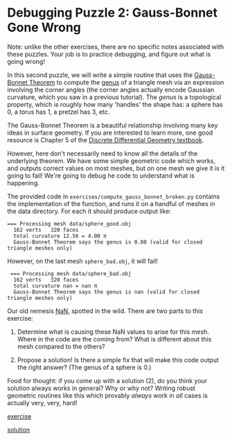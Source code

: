 # Debugging Puzzle 2: Gauss-Bonnet Gone Wrong

Note: unlike the other exercises, there are no specific notes associated with these puzzles. Your job is to practice debugging, and figure out what is going wrong!

In this second puzzle, we will write a simple routine that uses the [Gauss-Bonnet Theorem](https://en.wikipedia.org/wiki/Gauss%E2%80%93Bonnet_theorem) to compute the [genus](https://en.wikipedia.org/wiki/Genus_(mathematics)) of a triangle mesh via an expression involving the corner angles (the corner angles actually encode Gaussian curvature, which you saw in a previous tutorial). The _genus_ is a topological property, which is roughly how many 'handles' the shape has: a sphere has 0, a torus has 1, a pretzel has 3, etc. 

The Gauss-Bonnet Theorem is a beautiful relationship involving many key ideas in surface geometry. If you are interested to learn more, one good resource is Chapter 5 of the [Discrete Differential Geometry textbook](https://www.cs.cmu.edu/~kmcrane/Projects/DDG/paper.pdf).

However, here don't necessarily need to know all the details of the underlying theorem. We have some simple geometric code which works, and outputs correct values on most meshes, but on one mesh we give it is it going to fail! We're going to debug he code to understand what is happening.

The provided code in `exercises/compute_gauss_bonnet_broken.py` contains the implementation of the function, and runs it on a handful of meshes in the data directory. For each it should produce output like:

```
=== Processing mesh data/sphere_good.obj
  162 verts   320 faces
  total curvature 12.56 = 4.00 π
  Gauss-Bonnet Theorem says the genus is 0.00 (valid for closed triangle meshes only)
```

However, on the last mesh `sphere_bad.obj`, it will fail!

```
 === Processing mesh data/sphere_bad.obj
  162 verts   320 faces
  total curvature nan = nan π
  Gauss-Bonnet Theorem says the genus is nan (valid for closed triangle meshes only)
```

Our old nemesis [NaN](https://en.wikipedia.org/wiki/NaN), spotted in the wild. There are two parts to this exercise:

1) Determine what is causing these NaN values to arise for this mesh. Where in the code are the coming from? What is different about this mesh compared to the others?

2) Propose a solution! Is there a simple fix that will make this code output the right answer? (The genus of a sphere is 0.)


Food for thought: if you come up with a solution (2), do you think your solution always works in general? Why or why not? Writing robust geometric routines like this which provably _always_ work in _all_ cases is actually very, very, hard!


[exercise](exercise)

[solution](solution)
